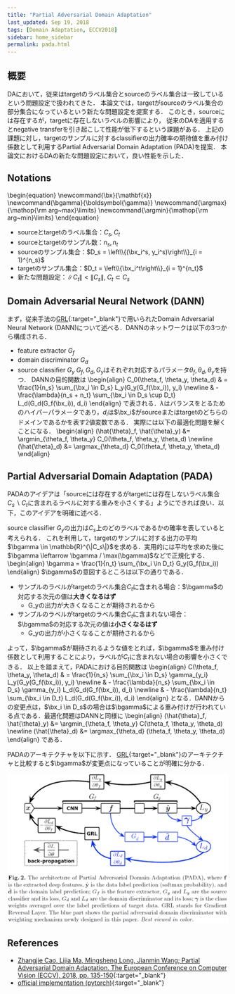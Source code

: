 ```yaml
---
title: "Partial Adversarial Domain Adaptation"
last_updated: Sep 19, 2018
tags: [Domain Adaptation, ECCV2018]
sidebar: home_sidebar
permalink: pada.html
---
```


## 概要

DAにおいて，従来はtargetのラベル集合とsourceのラベル集合は一致しているという問題設定で扱われてきた．
本論文では，targetがsourceのラベル集合の部分集合になっているという新たな問題設定を提案する．
このとき，sourceには存在するが，targetに存在しないラベルの影響により，
従来のDAを適用するとnegative transferを引き起こして性能が低下するという課題がある．
上記の課題に対し，targetのサンプルに対するclassifierの出力確率の期待値を重み付け係数として利用するPartial Adversarial Domain Adaptation (PADA)を提案．
本論文におけるDAの新たな問題設定において，良い性能を示した．

## Notations

\begin{equation}
\newcommand{\bx}{\mathbf{x}}
\newcommand{\bgamma}{\boldsymbol{\gamma}}
\newcommand{\argmax}{\mathop{\rm arg~max}\limits}
\newcommand{\argmin}{\mathop{\rm arg~min}\limits}
\end{equation}

* sourceとtargetのラベル集合：$C_s, C_t$
* sourceとtargetのサンプル数：$n_s, n_t$
* sourceのサンプル集合：$D_s = \left\\{(\bx_i^s, y_i^s)\right\\}_{i = 1}^{n_s}$
* targetのサンプル集合：$D_t = \left\\{\bx_i^t\right\\}_{i = 1}^{n_t}$
* 新たな問題設定：$\|C_t\| < \|C_s\|, \;  C_t \subset C_s$

## Domain Adversarial Neural Network (DANN)

まず，従来手法の[GRL](grl.html){:target="_blank"}で用いられたDomain Adversarial Neural Network (DANN)について述べる．DANNのネットワークは以下の3つから構成される．
* feature extractor $G_f$
* domain discriminator $G_d$
* source classifier $G_y$
$G_f, G_d, G_y$はそれぞれ対応するパラメータ$\theta_f, \theta_d, \theta_y$を持つ．
DANNの目的関数は
\begin{align}
    C_0(\theta_f, \theta_y, \theta_d) 
    & = \frac{1}{n_s} \sum_{\bx_i \in D_s} L_y(G_y(G_f(\bx_i)), y_i) \newline
    & - \frac{\lambda}{n_s + n_t} \sum_{\bx_i \in D_s \cup D_t} L_d(G_d(G_f(\bx_i)), d_i)
\end{align}
で表される．$\lambda$はバランスをとるためのハイパーパラメータであり，$d_i$は$\bx_i$がsourceまたはtargetのどちらのドメインであるかを表す2値変数である．
実際には以下の最適化問題を解くことになる．
\begin{align}
    (\hat{\theta}_f, \hat{\theta}_y) &= \argmin\_{\theta_f, \theta_y} C_0(\theta_f, \theta_y, \theta_d) \newline
    (\hat{\theta}_d) &= \argmax\_{\theta_d} C_0(\theta_f, \theta_y, \theta_d)
\end{align}

## Partial Adversarial Domain Adaptation (PADA)

PADAのアイデアは「sourceには存在するがtargetには存在しないラベル集合$C_s \backslash C_t$に含まれるラベルに対する重みを小さくする」ようにできれば良い．以下，このアイデアを明確に述べる．

source classifier $G_y$の出力は$C_s$上のどのラベルであるかの確率を表していると考えられる．
これを利用して，targetのサンプルに対する出力の平均$\bgamma \in \mathbb{R}^{\|C_s\|}$を求める．実用的には平均を求めた後に$\bgamma \leftarrow \bgamma / \max(\bgamma)$などで正規化する．
\begin{align}
    \bgamma = \frac{1}{n_t} \sum_{\bx_i \in D_t} G_y(G_f(\bx_i))
\end{align}
$\bgamma$の意図するところは以下の通りである．
* サンプルのラベルがtargetのラベル集合$C_t$に含まれる場合：$\bgamma$の対応する次元の値は**大きくなるはず**
    * G_yの出力が大きくなることが期待されるから
* サンプルのラベルがtargetのラベル集合$C_t$に含まれない場合：$\bgamma$の対応する次元の値は**小さくなるはず**
    * G_yの出力が小さくなることが期待されるから

よって，$\bgamma$が期待されるような値をとれば，$\bgamma$を重み付け係数として利用することにより，ラベルが$C_t$に含まれない場合の影響を小さくできる．
以上を踏まえて，PADAにおける目的関数は
\begin{align}
    C(\theta_f, \theta_y, \theta_d)
    & = \frac{1}{n_s} \sum_{\bx_i \in D_s} \gamma_{y_i} L_y(G_y(G_f(\bx_i)), y_i) \newline
    & - \frac{\lambda}{n_s} \sum_{\bx_i \in D_s} \gamma_{y_i} L_d(G_d(G_f(\bx_i)), d_i) \newline
    & - \frac{\lambda}{n_t} \sum_{\bx_i \in D_t} L_d(G_d(G_f(\bx_i)), d_i)
\end{align}
となる．DANNからの変更点は，$\bx_i \in D_s$の場合は$\bgamma$による重み付けが行われている点である．最適化問題はDANNと同様に
\begin{align}
    (\hat{\theta}_f, \hat{\theta}_y) &= \argmin\_{\theta_f, \theta_y} C(\theta_f, \theta_y, \theta_d) \newline
    (\hat{\theta}_d) &= \argmax\_{\theta_d} (\theta_f, \theta_y, \theta_d)
\end{align}
である．

PADAのアーキテクチャを以下に示す．
[GRL](grl.html){:target="_blank"}のアーキテクチャと比較すると$\bgamma$が変更点になっていることが明確に分かる．

![pada_arch](images/pada/pada_arch.png)

## References

* [Zhangjie Cao, Lijia Ma, Mingsheng Long, Jianmin Wang; Partial Adversarial Domain Adaptation. The European Conference on Computer Vision (ECCV), 2018, pp. 135-150](http://openaccess.thecvf.com/content_ECCV_2018/html/Zhangjie_Cao_Partial_Adversarial_Domain_ECCV_2018_paper.html){:target="_blank"}
* [official implementation (pytorch)](https://github.com/thuml/PADA){:target="_blank"}